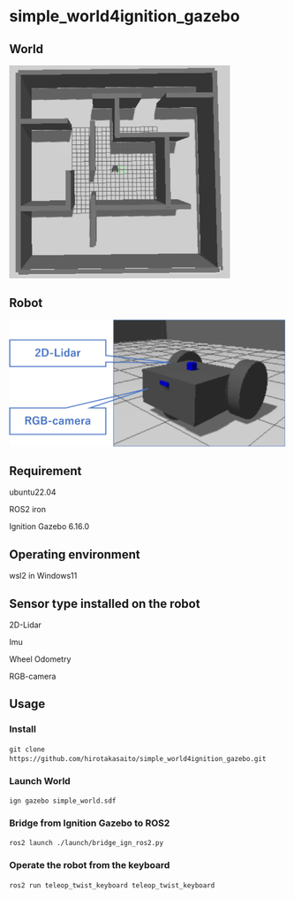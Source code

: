 # simple_world4ignition_gazebo

## World 
<img src="./images/simple_world_img.png" alt="world" width="400"/>


## Robot
<img src="./images/robot_img.png" alt="robot" width="500"/>


## Requirement
ubuntu22.04

ROS2 iron

Ignition Gazebo 6.16.0

## Operating environment
wsl2 in Windows11

## Sensor type installed on the robot
2D-Lidar

Imu

Wheel Odometry

RGB-camera

## Usage

### Install 
`git clone https://github.com/hirotakasaito/simple_world4ignition_gazebo.git`

### Launch World
`ign gazebo simple_world.sdf`

### Bridge from Ignition Gazebo to ROS2
`ros2 launch ./launch/bridge_ign_ros2.py`

### Operate the robot from the keyboard
`ros2 run teleop_twist_keyboard teleop_twist_keyboard`


